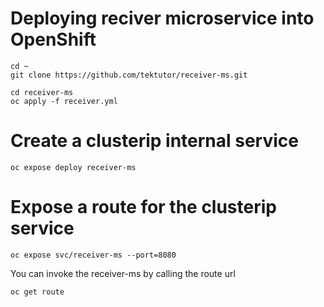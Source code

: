 # Deploying reciver microservice into OpenShift
```
cd ~
git clone https://github.com/tektutor/receiver-ms.git

cd receiver-ms
oc apply -f receiver.yml
```

# Create a clusterip internal service
```
oc expose deploy receiver-ms
```

# Expose a route for the clusterip service
```
oc expose svc/receiver-ms --port=8080
```

You can invoke the receiver-ms by calling the route url
```
oc get route
```

